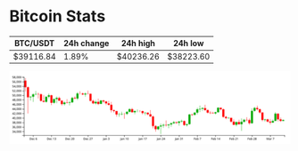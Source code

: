 # Bitcoin Stats

BTC/USDT|24h change|24h high|24h low|
|---|---|---|---|
|$39116.84|1.89%|$40236.26|$38223.60|

<img src="./chart.svg">
